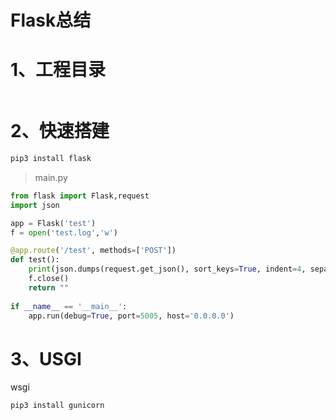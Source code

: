 # Flask总结

# 1、工程目录

```bash

```

# 2、快速搭建

```bash
pip3 install flask
```

>  main.py

```python
from flask import Flask,request
import json

app = Flask('test')
f = open('test.log','w')

@app.route('/test', methods=['POST'])
def test():
    print(json.dumps(request.get_json(), sort_keys=True, indent=4, separators=(',', ':'),ensure_ascii=False), file=f)
    f.close()
    return ""
  
if __name__ == '__main__':
    app.run(debug=True, port=5005, host='0.0.0.0')
```

# 3、USGI

wsgi

```bash
pip3 install gunicorn
```

